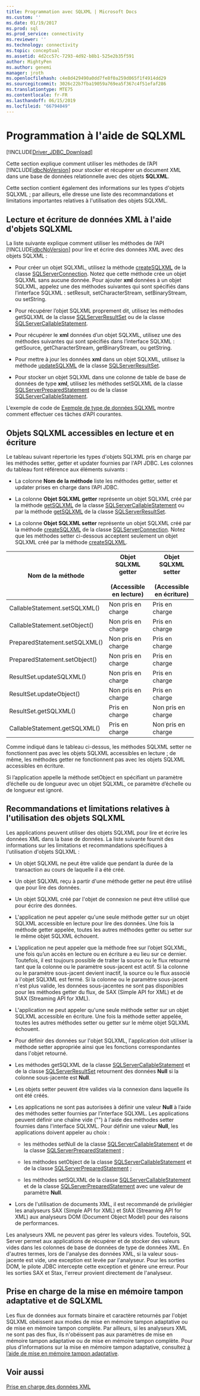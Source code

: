```yaml
---
title: Programmation avec SQLXML | Microsoft Docs
ms.custom: ''
ms.date: 01/19/2017
ms.prod: sql
ms.prod_service: connectivity
ms.reviewer: ''
ms.technology: connectivity
ms.topic: conceptual
ms.assetid: 4d2cc57c-7293-4d92-b8b1-525e2b35f591
author: MightyPen
ms.author: genemi
manager: jroth
ms.openlocfilehash: c4e8d429490a0dd7fe8f0a259d065f1f4914dd29
ms.sourcegitcommit: 3026c22b7fba19059a769ea5f367c4f51efaf286
ms.translationtype: MTE75
ms.contentlocale: fr-FR
ms.lasthandoff: 06/15/2019
ms.locfileid: "66794049"
---
```

# <a name="programming-with-sqlxml"></a>Programmation à l'aide de SQLXML
[!INCLUDE[Driver_JDBC_Download](../../includes/driver_jdbc_download.md)]

  Cette section explique comment utiliser les méthodes de l’API [!INCLUDE[jdbcNoVersion](../../includes/jdbcnoversion_md.md)] pour stocker et récupérer un document XML dans une base de données relationnelle avec des objets **SQLXML**.  
  
 Cette section contient également des informations sur les types d'objets SQLXML ; par ailleurs, elle dresse une liste des recommandations et limitations importantes relatives à l'utilisation des objets SQLXML.  
  
## <a name="reading-and-writing-xml-data-with-sqlxml-objects"></a>Lecture et écriture de données XML à l'aide d'objets SQLXML  
 La liste suivante explique comment utiliser les méthodes de l’API [!INCLUDE[jdbcNoVersion](../../includes/jdbcnoversion_md.md)] pour lire et écrire des données XML avec des objets SQLXML :  
  
-   Pour créer un objet SQLXML, utilisez la méthode [createSQLXML](../../connect/jdbc/reference/createsqlxml-method-sqlserverconnection.md) de la classe [SQLServerConnection](../../connect/jdbc/reference/sqlserverconnection-class.md). Notez que cette méthode crée un objet SQLXML sans aucune donnée. Pour ajouter **xml** données à un objet SQLXML, appelez une des méthodes suivantes qui sont spécifiés dans l’interface SQLXML : setResult, setCharacterStream, setBinaryStream, ou setString.  
  
-   Pour récupérer l’objet SQLXML proprement dit, utilisez les méthodes getSQLXML de la classe [SQLServerResultSet](../../connect/jdbc/reference/sqlserverresultset-class.md) ou de la classe [SQLServerCallableStatement](../../connect/jdbc/reference/sqlservercallablestatement-class.md).  
  
-   Pour récupérer le **xml** données d’un objet SQLXML, utilisez une des méthodes suivantes qui sont spécifiés dans l’interface SQLXML : getSource, getCharacterStream, getBinaryStream, ou getString.  
  
-   Pour mettre à jour les données **xml** dans un objet SQLXML, utilisez la méthode [updateSQLXML](../../connect/jdbc/reference/updatesqlxml-method-sqlserverresultset.md) de la classe [SQLServerResultSet](../../connect/jdbc/reference/sqlserverresultset-class.md).  
  
-   Pour stocker un objet SQLXML dans une colonne de table de base de données de type **xml**, utilisez les méthodes setSQLXML de la classe [SQLServerPreparedStatement](../../connect/jdbc/reference/sqlserverpreparedstatement-class.md) ou de la classe [SQLServerCallableStatement](../../connect/jdbc/reference/sqlservercallablestatement-class.md).  
  
 L’exemple de code de [Exemple de type de données SQLXML](../../connect/jdbc/sqlxml-data-type-sample.md) montre comment effectuer ces tâches d’API courantes.  
  
## <a name="readable-and-writable-sqlxml-objects"></a>Objets SQLXML accessibles en lecture et en écriture  
 Le tableau suivant répertorie les types d'objets SQLXML pris en charge par les méthodes setter, getter et updater fournies par l'API JDBC. Les colonnes du tableau font référence aux éléments suivants :  
  
-   La colonne **Nom de la méthode** liste les méthodes getter, setter et updater prises en charge dans l’API JDBC.  
  
-   La colonne **Objet SQLXML getter** représente un objet SQLXML créé par la méthode [getSQLXML](../../connect/jdbc/reference/getsqlxml-method-sqlservercallablestatement.md) de la classe [SQLServerCallableStatement](../../connect/jdbc/reference/sqlservercallablestatement-class.md) ou par la méthode [getSQLXML](../../connect/jdbc/reference/getsqlxml-method-sqlserverresultset.md) de la classe [SQLServerResultSet](../../connect/jdbc/reference/sqlserverresultset-class.md).  
  
-   La colonne **Objet SQLXML setter** représente un objet SQLXML créé par la méthode [createSQLXML](../../connect/jdbc/reference/createsqlxml-method-sqlserverconnection.md) de la classe [SQLServerConnection](../../connect/jdbc/reference/sqlserverconnection-class.md). Notez que les méthodes setter ci-dessous acceptent seulement un objet SQLXML créé par la méthode [createSQLXML](../../connect/jdbc/reference/createsqlxml-method-sqlserverconnection.md).  
  
|Nom de la méthode|Objet SQLXML getter<br /><br /> (Accessible en lecture)|Objet SQLXML setter<br /><br /> (Accessible en écriture)|  
|-----------------|-------------------------------------------|-------------------------------------------|  
|CallableStatement.setSQLXML()|Non pris en charge|Pris en charge|  
|CallableStatement.setObject()|Non pris en charge|Pris en charge|  
|PreparedStatement.setSQLXML()|Non pris en charge|Pris en charge|  
|PreparedStatement.setObject()|Non pris en charge|Pris en charge|  
|ResultSet.updateSQLXML()|Non pris en charge|Pris en charge|  
|ResultSet.updateObject()|Non pris en charge|Pris en charge|  
|ResultSet.getSQLXML()|Pris en charge|Non pris en charge|  
|CallableStatement.getSQLXML()|Pris en charge|Non pris en charge|  
  
 Comme indiqué dans le tableau ci-dessus, les méthodes SQLXML setter ne fonctionnent pas avec les objets SQLXML accessibles en lecture ; de même, les méthodes getter ne fonctionnent pas avec les objets SQLXML accessibles en écriture.  
  
 Si l’application appelle la méthode setObject en spécifiant un paramètre d’échelle ou de longueur avec un objet SQLXML, ce paramètre d’échelle ou de longueur est ignoré.  
  
## <a name="guidelines-and-limitations-when-using-sqlxml-objects"></a>Recommandations et limitations relatives à l'utilisation des objets SQLXML  
 Les applications peuvent utiliser des objets SQLXML pour lire et écrire les données XML dans la base de données. La liste suivante fournit des informations sur les limitations et recommandations spécifiques à l'utilisation d'objets SQLXML :  
  
-   Un objet SQLXML ne peut être valide que pendant la durée de la transaction au cours de laquelle il a été créé.  
  
-   Un objet SQLXML reçu à partir d'une méthode getter ne peut être utilisé que pour lire des données.  
  
-   Un objet SQLXML créé par l'objet de connexion ne peut être utilisé que pour écrire des données.  
  
-   L'application ne peut appeler qu'une seule méthode getter sur un objet SQLXML accessible en lecture pour lire des données. Une fois la méthode getter appelée, toutes les autres méthodes getter ou setter sur le même objet SQLXML échouent.  
  
-   L’application ne peut appeler que la méthode free sur l’objet SQLXML, une fois qu’un accès en lecture ou en écriture a eu lieu sur ce dernier. Toutefois, il est toujours possible de traiter la source ou le flux retourné tant que la colonne ou le paramètre sous-jacent est actif. Si la colonne ou le paramètre sous-jacent devient inactif, la source ou le flux associé à l'objet SQLXML est fermé. Si la colonne ou le paramètre sous-jacent n'est plus valide, les données sous-jacentes ne sont pas disponibles pour les méthodes getter du flux, de SAX (Simple API for XML) et de StAX (Streaming API for XML).  
  
-   L'application ne peut appeler qu'une seule méthode setter sur un objet SQLXML accessible en écriture. Une fois la méthode setter appelée, toutes les autres méthodes setter ou getter sur le même objet SQLXML échouent.  
  
-   Pour définir des données sur l'objet SQLXML, l'application doit utiliser la méthode setter appropriée ainsi que les fonctions correspondantes dans l'objet retourné.  
  
-   Les méthodes getSQLXML de la classe [SQLServerCallableStatement](../../connect/jdbc/reference/sqlservercallablestatement-class.md) et de la classe [SQLServerResultSet](../../connect/jdbc/reference/sqlserverresultset-class.md) retournent des données **Null** si la colonne sous-jacente est **Null**.  
  
-   Les objets setter peuvent être valides via la connexion dans laquelle ils ont été créés.  
  
-   Les applications ne sont pas autorisées à définir une valeur **Null** à l’aide des méthodes setter fournies par l’interface SQLXML. Les applications peuvent définir une chaîne vide ("") à l'aide des méthodes setter fournies dans l'interface SQLXML. Pour définir une valeur **Null**, les applications doivent appeler au choix :  
  
    -   les méthodes setNull de la classe [SQLServerCallableStatement](../../connect/jdbc/reference/sqlservercallablestatement-class.md) et de la classe [SQLServerPreparedStatement](../../connect/jdbc/reference/sqlserverpreparedstatement-class.md) ;  
  
    -   les méthodes setObject de la classe [SQLServerCallableStatement](../../connect/jdbc/reference/sqlservercallablestatement-class.md) et de la classe [SQLServerPreparedStatement](../../connect/jdbc/reference/sqlserverpreparedstatement-class.md) ;  
  
    -   les méthodes setSQLXML de la classe [SQLServerCallableStatement](../../connect/jdbc/reference/sqlservercallablestatement-class.md) et de la classe [SQLServerPreparedStatement](../../connect/jdbc/reference/sqlserverpreparedstatement-class.md) avec une valeur de paramètre **Null**.  
  
-   Lors de l'utilisation de documents XML, il est recommandé de privilégier les analyseurs SAX (Simple API for XML) et StAX (Streaming API for XML) aux analyseurs DOM (Document Object Model) pour des raisons de performances.  
  
 Les analyseurs XML ne peuvent pas gérer les valeurs vides. Toutefois, SQL Server permet aux applications de récupérer et de stocker des valeurs vides dans les colonnes de base de données de type de données XML. En d'autres termes, lors de l'analyse des données XML, si la valeur sous-jacente est vide, une exception est levée par l'analyseur. Pour les sorties DOM, le pilote JDBC intercepte cette exception et génère une erreur. Pour les sorties SAX et Stax, l'erreur provient directement de l'analyseur.  
  
## <a name="adaptive-buffering-and-sqlxml-support"></a>Prise en charge de la mise en mémoire tampon adaptative et de SQLXML  
 Les flux de données aux formats binaire et caractère retournés par l'objet SQLXML obéissent aux modes de mise en mémoire tampon adaptative ou de mise en mémoire tampon complète. Par ailleurs, si les analyseurs XML ne sont pas des flux, ils n'obéissent pas aux paramètres de mise en mémoire tampon adaptative ou de mise en mémoire tampon complète. Pour plus d’informations sur la mise en mémoire tampon adaptative, consultez [à l’aide de mise en mémoire tampon adaptative](../../connect/jdbc/using-adaptive-buffering.md).  
  
## <a name="see-also"></a>Voir aussi  
 [Prise en charge des données XML](../../connect/jdbc/supporting-xml-data.md)  
  
  
